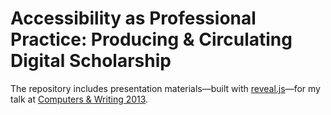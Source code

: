 # Accessibility as Professional Practice: Producing &amp; Circulating Digital Scholarship

The repository includes presentation materials&mdash;built with [reveal.js](http://lab.hakim.se/reveal-js/)&mdash;for my talk at [Computers &amp; Writing 2013](http://computersandwriting.org/cwcon/2013/).